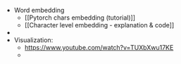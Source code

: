 - Word embedding
	- [[Pytorch chars embedding (tutorial)]]
	- [[Character level embedding - explanation & code]]
-
- Visualization:
	- https://www.youtube.com/watch?v=TUXbXwu17KE
	-